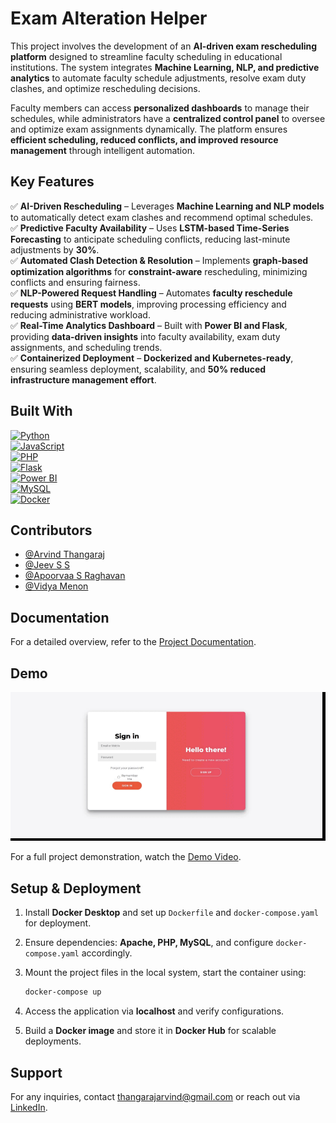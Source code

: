 # **Exam Alteration Helper**  

This project involves the development of an **AI-driven exam rescheduling platform** designed to streamline faculty scheduling in educational institutions. The system integrates **Machine Learning, NLP, and predictive analytics** to automate faculty schedule adjustments, resolve exam duty clashes, and optimize rescheduling decisions.  

Faculty members can access **personalized dashboards** to manage their schedules, while administrators have a **centralized control panel** to oversee and optimize exam assignments dynamically. The platform ensures **efficient scheduling, reduced conflicts, and improved resource management** through intelligent automation.  

## **Key Features**  

✅ **AI-Driven Rescheduling** – Leverages **Machine Learning and NLP models** to automatically detect exam clashes and recommend optimal schedules.  
✅ **Predictive Faculty Availability** – Uses **LSTM-based Time-Series Forecasting** to anticipate scheduling conflicts, reducing last-minute adjustments by **30%**.  
✅ **Automated Clash Detection & Resolution** – Implements **graph-based optimization algorithms** for **constraint-aware** rescheduling, minimizing conflicts and ensuring fairness.  
✅ **NLP-Powered Request Handling** – Automates **faculty reschedule requests** using **BERT models**, improving processing efficiency and reducing administrative workload.  
✅ **Real-Time Analytics Dashboard** – Built with **Power BI and Flask**, providing **data-driven insights** into faculty availability, exam duty assignments, and scheduling trends.  
✅ **Containerized Deployment** – **Dockerized and Kubernetes-ready**, ensuring seamless deployment, scalability, and **50% reduced infrastructure management effort**.  

## **Built With**  

[![Python](https://img.shields.io/badge/Python-3776AB?style=for-the-badge&logo=python&logoColor=white)](https://www.python.org/)  
[![JavaScript](https://img.shields.io/badge/JavaScript-F7DF1E?style=for-the-badge&logo=javascript&logoColor=black)](https://www.javascript.com/)  
[![PHP](https://img.shields.io/badge/PHP-777BB4?style=for-the-badge&logo=php&logoColor=white)](php.net)  
[![Flask](https://img.shields.io/badge/Flask-000000?style=for-the-badge&logo=flask&logoColor=white)](https://flask.palletsprojects.com/)  
[![Power BI](https://img.shields.io/badge/Power%20BI-F2C811?style=for-the-badge&logo=power-bi&logoColor=black)](https://powerbi.microsoft.com/)  
[![MySQL](https://img.shields.io/badge/MySQL-4479A1?style=for-the-badge&logo=mysql&logoColor=white)](https://www.mysql.com/)  
[![Docker](https://img.shields.io/badge/Docker-2496ED?style=for-the-badge&logo=docker&logoColor=white)](https://www.docker.com/)  

## **Contributors**  

- [@Arvind Thangaraj](https://github.com/thangarajarvind)  
- [@Jeev S S](https://github.com/hawk354)  
- [@Apoorvaa S Raghavan](https://github.com/Apoorvaa27)  
- [@Vidya Menon](https://github.com/Vidyarmenon)  

## **Documentation**  

For a detailed overview, refer to the [Project Documentation](https://github.com/thangarajarvind/Exam-Alteration-Helper/blob/main/E_-_Exam_Alteration_Helper.pdf).  

## **Demo**  

![](https://github.com/thangarajarvind/Exam-Alteration-Helper/blob/main/Exam_Alt_Helper_Gif.gif)  

For a full project demonstration, watch the [Demo Video](your-video-link-here).  

## **Setup & Deployment**  

1. Install **Docker Desktop** and set up `Dockerfile` and `docker-compose.yaml` for deployment.  
2. Ensure dependencies: **Apache, PHP, MySQL**, and configure `docker-compose.yaml` accordingly.  
3. Mount the project files in the local system, start the container using:  

   ```bash
   docker-compose up
   ```  

4. Access the application via **localhost** and verify configurations.  
5. Build a **Docker image** and store it in **Docker Hub** for scalable deployments.  

## **Support**  

For any inquiries, contact [thangarajarvind@gmail.com](mailto:thangarajarvind@gmail.com) or reach out via [LinkedIn](https://www.linkedin.com/in/arvind-thangaraj/).  
